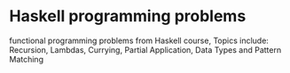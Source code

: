# Haskell programming problems 

functional programming problems from Haskell course, Topics include: Recursion, Lambdas, Currying, Partial Application, Data Types and Pattern Matching